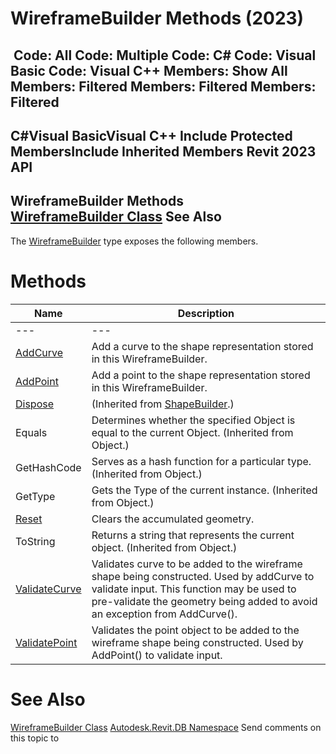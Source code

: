 # WireframeBuilder Methods (2023)

﻿
 Code: All Code: Multiple Code: C# Code: Visual Basic Code: Visual C++  Members: Show All Members: Filtered Members: Filtered Members: Filtered   
---  
C#Visual BasicVisual C++
Include Protected MembersInclude Inherited Members
Revit 2023 API  
---  
WireframeBuilder Methods  
[WireframeBuilder Class](ae9e719b-5d13-45c5-22d8-49111edfcfc4.md "WireframeBuilder Class") See Also  
---  
The [WireframeBuilder](ae9e719b-5d13-45c5-22d8-49111edfcfc4.md "WireframeBuilder Class") type exposes the following members.
# Methods
| Name | Description |
| --- | --- |
| --- | --- | --- |
| [AddCurve](79bc72c0-378a-d4a5-bcad-56dd30e4dd73.md "AddCurve Method") | Add a curve to the shape representation stored in this WireframeBuilder. |
| [AddPoint](5334339f-09ee-5ea2-6f11-29276c6e5cf6.md "AddPoint Method") | Add a point to the shape representation stored in this WireframeBuilder. |
| [Dispose](efbfadf8-519d-7f66-8553-e887ed3058f1.md "Dispose Method") | (Inherited from [ShapeBuilder](66c1678c-2e01-e0de-1386-5a0e1eb3ccff.md "ShapeBuilder Class").) |
| Equals | Determines whether the specified Object is equal to the current Object. (Inherited from Object.) |
| GetHashCode | Serves as a hash function for a particular type.  (Inherited from Object.) |
| GetType | Gets the Type of the current instance. (Inherited from Object.) |
| [Reset](283c0e09-d090-d0e3-0b67-5b0b76dc7f2d.md "Reset Method") | Clears the accumulated geometry. |
| ToString | Returns a string that represents the current object. (Inherited from Object.) |
| [ValidateCurve](a0cf31ee-9297-17ae-f947-dfdcb4c85ebc.md "ValidateCurve Method") | Validates curve to be added to the wireframe shape being constructed. Used by addCurve to validate input. This function may be used to pre-validate the geometry being added to avoid an exception from AddCurve(). |
| [ValidatePoint](f1c9fba9-45a1-4a31-468c-473ae5c3af24.md "ValidatePoint Method") | Validates the point object to be added to the wireframe shape being constructed. Used by AddPoint() to validate input. |

# See Also
[WireframeBuilder Class](ae9e719b-5d13-45c5-22d8-49111edfcfc4.md "WireframeBuilder Class")
[Autodesk.Revit.DB Namespace](87546ba7-461b-c646-cbb1-2cb8f5bff8b2.md "Autodesk.Revit.DB Namespace")
Send comments on this topic to 